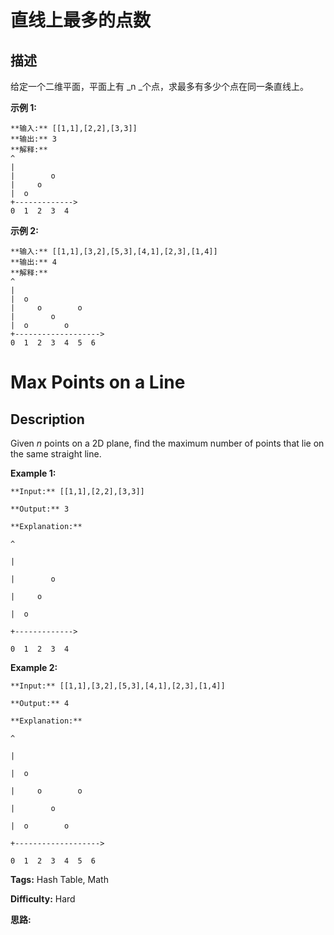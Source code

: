 # 直线上最多的点数

## 描述

给定一个二维平面，平面上有  _n  _个点，求最多有多少个点在同一条直线上。

**示例 1:**

    
    
    **输入:** [[1,1],[2,2],[3,3]]
    **输出:** 3
    **解释:**
    ^
    |
    |        o
    |     o
    |  o  
    +------------->
    0  1  2  3  4
    

**示例  2:**

    
    
    **输入:** [[1,1],[3,2],[5,3],[4,1],[2,3],[1,4]]
    **输出:** 4
    **解释:**
    ^
    |
    |  o
    |     o        o
    |        o
    |  o        o
    +------------------->
    0  1  2  3  4  5  6



# Max Points on a Line

## Description



Given _n_ points on a 2D plane, find the maximum number of points that lie on the same straight line.

**Example 1:**

    
    
    **Input:** [[1,1],[2,2],[3,3]]
    **Output:** 3
    **Explanation:**
    ^
    |
    |        o
    |     o
    |  o  
    +------------->
    0  1  2  3  4
    

**Example 2:**

    
    
    **Input:** [[1,1],[3,2],[5,3],[4,1],[2,3],[1,4]]
    **Output:** 4
    **Explanation:**
    ^
    |
    |  o
    |     o        o
    |        o
    |  o        o
    +------------------->
    0  1  2  3  4  5  6
    


**Tags:** Hash Table, Math

**Difficulty:** Hard

**思路:**
